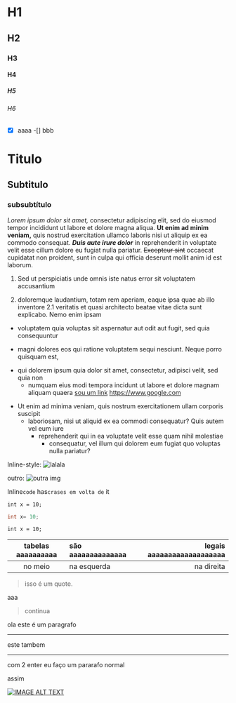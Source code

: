 # H1
## H2
### H3
#### H4
##### H5
###### H6

-[x] aaaa
-[] bbb

Titulo
===
Subtitulo
---
### subsubtítulo

*Lorem ipsum dolor sit amet,* consectetur adipiscing elit, sed do eiusmod tempor incididunt ut labore et dolore magna aliqua. **Ut enim ad minim veniam,** quis nostrud exercitation ullamco laboris nisi ut aliquip ex ea commodo consequat. **_Duis aute irure dolor_** in reprehenderit in voluptate velit esse cillum dolore eu fugiat nulla pariatur. ~~Excepteur sint~~ occaecat cupidatat non proident, sunt in culpa qui officia deserunt mollit anim id est laborum.

1. Sed ut perspiciatis unde omnis iste natus error sit voluptatem accusantium
2) doloremque laudantium, totam rem aperiam, eaque ipsa quae ab illo inventore
2.1 veritatis et quasi architecto beatae vitae dicta sunt explicabo. Nemo enim ipsam
+ voluptatem quia voluptas sit aspernatur aut odit aut fugit, sed quia consequuntur
* magni dolores eos qui ratione voluptatem sequi nesciunt. Neque porro quisquam est,
- qui dolorem ipsum quia dolor sit amet, consectetur, adipisci velit, sed quia non
    * numquam eius modi tempora incidunt ut labore et dolore magnam aliquam quaera
[sou um link](https://www.google.com "google")
<https://www.google.com>
* Ut enim ad minima veniam, quis nostrum exercitationem ullam corporis suscipit
    - laboriosam, nisi ut aliquid ex ea commodi consequatur? Quis autem vel eum iure
        + reprehenderit qui in ea voluptate velit esse quam nihil molestiae
            - consequatur, vel illum qui dolorem eum fugiat quo voluptas nulla pariatur?
            
Inline-style:
![lalala](http://www.petsexperience.com/wp-content/uploads/2018/05/What-Are-Hybrid-Cat-Breeds.jpg "cat")

outro:
![outra img][teste]

[teste]:
http://www.petsexperience.com/wp-content/uploads/2018/05/What-Are-Hybrid-Cat-Breeds.jpg "kitty"



Inline`code` has`crases em volta de` it
```
int x = 10;
```
```java
int x= 10;
```
    
    int x = 10;

|tabelas  aaaaaaaaaa  |são aaaaaaaaaaaaaa   |legais aaaaaaaaaaaaaaaaaaa|
|:-: |:-| -:|
|no meio| na esquerda|na direita|

> isso é um quote.

aaa

> continua

ola este é um paragrafo
***
este tambem
___
com 2 enter eu faço um pararafo normal

assim

[![IMAGE ALT TEXT](https://i.ytimg.com/vi/jkFpL4AR6Ak/hqdefault.jpg?sqp=-oaymwEiCKgBEF5IWvKriqkDFQgBFQAAAAAYASUAAMhCPQCAokN4AQ==&rs=AOn4CLC_3Q3IDp_q8Nc18Gmt_szuTNbMpA)](https://www.facebook.com/)

